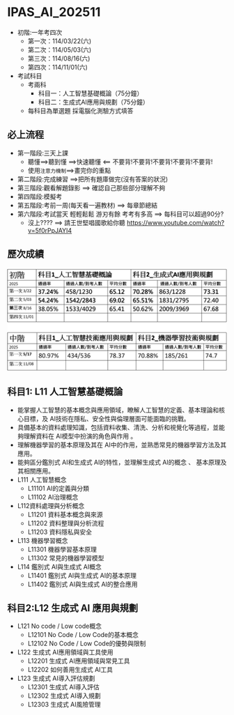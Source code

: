 # IPAS_AI_202511
- 初階:一年考四次
  - 第一次：114/03/22(六)
  - 第二次：114/05/03(六)
  - 第三次：114/08/16(六)
  - 第四次：114/11/01(六)
- 考試科目
  - 考兩科
    - 科目一：人工智慧基礎概論（75分鐘） 
    - 科目二：生成式AI應用與規劃（75分鐘）
  - 每科目為單選題 採電腦化測驗方式填答
## 必上流程
- 第一階段:三天上課
  - 聽懂==>聽到懂 ==>快速聽懂 <== 不要背!不要背!不要背!不要背!不要背!
  - 使用`注意力機制`==>畫完你的重點 
- 第二階段:完成練習 ==>把所有題庫做完(沒有答案的狀況)
- 第三階段:觀看解題錄影 ==> 確認自己那些部分理解不夠
- 第四階段:模擬考
- 第五階段:考前一周(每天看一遍教材) ==> 每章節總結
- 第六階段:考試當天 輕輕鬆鬆 游刃有餘 考考有多高 ==> 每科目可以超過90分?
  - 沒上???? ==> 請王世堅唱國歌給你聽  https://www.youtube.com/watch?v=5f0rPpJAYI4  
## 歷次成績
![2025.png](2025.png)

## 科目1: L11 人工智慧基礎概論
  - 能掌握人工智慧的基本概念與應用領域，瞭解人工智慧的定義、基本理論和核心目標，及 AI技術在隱私、安全性與倫理層面可能面臨的挑戰。
  - 具備基本的資料處理知識，包括資料收集、清洗、分析和視覺化等過程，並能夠理解資料在 AI模型中扮演的角色與作用 。
  - 理解機器學習的基本原理及其在 AI中的作用，並熟悉常見的機器學習方法及其應用。
  - 能夠區分鑑別式 AI和生成式 AI的特性，並理解生成式 AI的概念 、 基本原理及其相關應用。
  - L111 人工智慧概念
    - L11101 AI的定義與分類
    - L11102 AI治理概念
  - L112資料處理與分析概念
    - L11201 資料基本概念與來源
    - L11202 資料整理與分析流程
    - L11203 資料隱私與安全
  - L113 機器學習概念
    - L11301 機器學習基本原理
    - L11302 常見的機器學習模型
  - L114 鑑別式 AI與生成式 AI概念
    - L11401 鑑別式 AI與生成式 AI的基本原理
    - L11402 鑑別式 AI與生成式 AI的整合應用
## 科目2:L12 生成式 AI 應用與規劃
- L121 No code / Low code概念
  - L12101 No Code / Low Code的基本概念
  - L12102 No Code / Low Code的優勢與限制
- L122 生成式 AI應用領域與工具使用
  - L12201 生成式 AI應用領域與常見工具
  - L12202 如何善用生成式 AI工具
- L123 生成式 AI導入評估規劃
  - L12301 生成式 AI導入評估
  - L12302 生成式 AI導入規劃
  - L12303 生成式 AI風險管理
